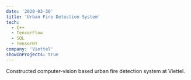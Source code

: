 ```yaml
---
date: '2020-03-30'
title: 'Urban Fire Detection System'
tech:
  - C++
  - TensorFlow
  - SQL
  - TensorRT
company: 'Viettel'
showInProjects: true
---
```


Constructed computer-vision based urban fire detection system at Viettel.  
